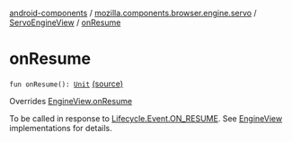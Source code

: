 [android-components](../../index.md) / [mozilla.components.browser.engine.servo](../index.md) / [ServoEngineView](index.md) / [onResume](./on-resume.md)

# onResume

`fun onResume(): `[`Unit`](https://kotlinlang.org/api/latest/jvm/stdlib/kotlin/-unit/index.html) [(source)](https://github.com/mozilla-mobile/android-components/blob/master/components/browser/engine-servo/src/main/java/mozilla/components/browser/engine/servo/ServoEngineView.kt#L40)

Overrides [EngineView.onResume](../../mozilla.components.concept.engine/-engine-view/on-resume.md)

To be called in response to [Lifecycle.Event.ON_RESUME](#). See [EngineView](../../mozilla.components.concept.engine/-engine-view/index.md)
implementations for details.

